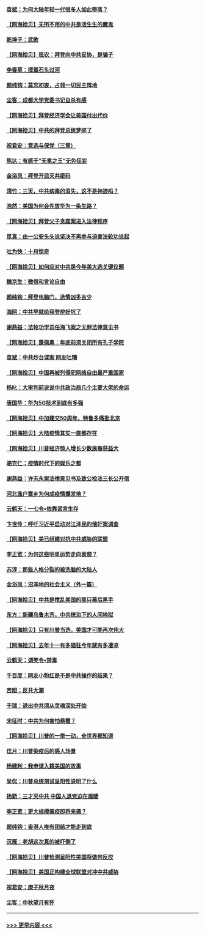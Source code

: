 #### [袁斌：为何大陆年轻一代很多人如此堕落？](../pages/nsc993/n12495696.md?t=10232202) 
#### [【网海拾贝】无所不用的中共是活生生的魔鬼](../pages/nsc993/n12495621.md?t=10232202) 
#### [乾坤子：武歌](../pages/nsc993/n12493391.md?t=10232202) 
#### [【网海拾贝】班农：拜登向中共妥协，是骗子](../pages/nsc993/n12492877.md?t=10232202) 
#### [李春草：摸着石头过河](../pages/nsc993/n12491121.md?t=10232202) 
#### [颜纯钩：莫忘初衷，占领一切民主阵地](../pages/nsc993/n12490965.md?t=10232202) 
#### [尘客：成都大学党委书记自杀有感](../pages/nsc993/n12490950.md?t=10232202) 
#### [【网海拾贝】拜登经济学会让美国付出代价](../pages/nsc993/n12489662.md?t=10232202) 
#### [【网海拾贝】中共的拜登总统梦碎了](../pages/nsc993/n12487896.md?t=10232202) 
#### [祝君安：竞选与保党（三章）](../pages/nsc993/n12487258.md?t=10232202) 
#### [陈达：有感于“无冕之王”无免狂妄](../pages/nsc993/n12485133.md?t=10232202) 
#### [金浴凤：拜登开启灭共密码](../pages/nsc993/n12485125.md?t=10232202) 
#### [清竹：三天，中共病毒的消失，这不是神迹吗？](../pages/nsc993/n12485027.md?t=10232202) 
#### [浩然：美国为何会先放华为一条生路？](../pages/nsc993/n12484997.md?t=10232202) 
#### [【网海拾贝】拜登父子贪腐案进入法律程序](../pages/nsc993/n12484957.md?t=10232202) 
#### [觅真：由一公安头头说坚决不再参与迫害法轮功说起](../pages/nsc993/n12484212.md?t=10232202) 
#### [吐为快：十月惊奇](../pages/nsc993/n12484172.md?t=10232202) 
#### [【网海拾贝】如何应对中共是今年美大选关键议题](../pages/nsc993/n12483755.md?t=10232202) 
#### [魏京生：微信和言论自由](../pages/nsc993/n12483372.md?t=10232202) 
#### [颜纯钩：拜登电脑门，选情凶多吉少](../pages/nsc993/n12482666.md?t=10232202) 
#### [海网：中共早就给拜登挖好坑了](../pages/nsc993/n12482660.md?t=10232202) 
#### [谢燕益：法轮功学员任海飞案之无罪法律意见书](../pages/nsc993/n12482512.md?t=10232202) 
#### [【网海拾贝】蓬佩奥：年底前须关闭所有孔子学院](../pages/nsc993/n12482443.md?t=10232202) 
#### [袁斌：中共炒台谍案 网友吐糟](../pages/nsc993/n12481564.md?t=10232202) 
#### [【网海拾贝】中国再被列侵犯网络自由最严重国家](../pages/nsc993/n12479643.md?t=10232202) 
#### [杨叱：大审判前说说中共政治局几个主要大佬的命运](../pages/nsc993/n12477527.md?t=10232202) 
#### [唐国华：华为5G技术到底有多强](../pages/nsc993/n12477483.md?t=10232202) 
#### [【网海拾贝】中加建交50周年，特鲁多痛批北京](../pages/nsc993/n12476892.md?t=10232202) 
#### [【网海拾贝】大陆疫情其实一直都存在](../pages/nsc993/n12473948.md?t=10232202) 
#### [【网海拾贝】川普经济惊人增长少数族裔获益大](../pages/nsc993/n12471565.md?t=10232202) 
#### [骆克仁：疫情时代下的娱乐之都](../pages/nsc993/n12471312.md?t=10232202) 
#### [谢燕益：许志永案法律意见书及致公检法三长公开信](../pages/nsc993/n12470870.md?t=10232202) 
#### [河北渔户寨乡为何成疫情爆发地？](../pages/nsc993/n12464936.md?t=10232202) 
#### [云鹤天：一七令▪依靠谎言生存](../pages/nsc993/n12470034.md?t=10232202) 
#### [卞世传：呼吁习近平启动对江泽民的俄奸案调查](../pages/nsc993/n12469722.md?t=10232202) 
#### [【网海拾贝】美已组建对抗中共威胁的联盟](../pages/nsc993/n12469018.md?t=10232202) 
#### [李正宽：为何这些明星运势走向衰颓？](../pages/nsc993/n12468730.md?t=10232202) 
#### [苏淳：那些人格分裂的被洗脑的大陆人](../pages/nsc993/n12467858.md?t=10232202) 
#### [金浴凤：沼泽地的社会主义（外一篇）](../pages/nsc993/n12467792.md?t=10232202) 
#### [【网海拾贝】中共是搅乱美国的那只幕后黑手](../pages/nsc993/n12467700.md?t=10232202) 
#### [东方：新疆乌鲁木齐，中共统治下的人间地狱](../pages/nsc993/n12466075.md?t=10232202) 
#### [【网海拾贝】只有川普当选，美国才可能再次伟大](../pages/nsc993/n12466013.md?t=10232202) 
#### [【网海拾贝】去年十一有多猖狂今年就有多凄凉](../pages/nsc993/n12463649.md?t=10232202) 
#### [云鹤天：调笑令▪禁毒](../pages/nsc993/n12462975.md?t=10232202) 
#### [千百度：网友小粉红是不是中共操作的结果？](../pages/nsc993/n12461025.md?t=10232202) 
#### [苦胆：反共大潮](../pages/nsc993/n12459469.md?t=10232202) 
#### [千瑞：退出中共须从灵魂深处开始](../pages/nsc993/n12459437.md?t=10232202) 
#### [宋征时：中共为何害怕蔡霞？](../pages/nsc993/n12459097.md?t=10232202) 
#### [【网海拾贝】川普的一举一动，全世界都知道](../pages/nsc993/n12458825.md?t=10232202) 
#### [佳月：川普染疫后的感人场景](../pages/nsc993/n12456994.md?t=10232202) 
#### [杨建利：我申请入籍美国的故事](../pages/nsc993/n12455635.md?t=10232202) 
#### [吴侃：川普总统测试呈阳性说明了什么](../pages/nsc993/n12451869.md?t=10232202) 
#### [扬箭：三才灭中共 中国人退党迫在眉睫](../pages/nsc993/n12451842.md?t=10232202) 
#### [李正宽：更大规模瘟疫即将来袭？](../pages/nsc993/n12451455.md?t=10232202) 
#### [颜纯钩：香港人唯有团结才能走到底](../pages/nsc993/n12450870.md?t=10232202) 
#### [沉雁：老胡这次真的被吓倒了](../pages/nsc993/n12449796.md?t=10232202) 
#### [【网海拾贝】川普检测呈阳性美国将做何反应](../pages/nsc993/n12449042.md?t=10232202) 
#### [【网海拾贝】美国正构建全球联盟对冲中共威胁](../pages/nsc993/n12446580.md?t=10232202) 
#### [祝君安：庚子秋月夜](../pages/nsc993/n12445870.md?t=10232202) 
#### [尘客：中秋望月有怀](../pages/nsc993/n12444632.md?t=10232202) 

----
#### [ >>> 更早内容 <<< ](../indexes/nsc993-earlier.md)
